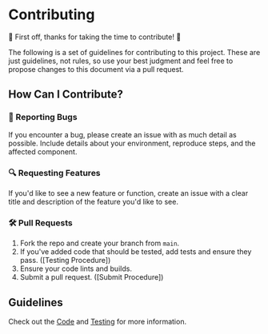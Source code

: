 # Contributing

🎉 First off, thanks for taking the time to contribute! 🎉

The following is a set of guidelines for contributing to this project. These are just guidelines, not rules, so use your
best judgment and feel free to propose changes to this document via a pull request.

## How Can I Contribute?

### 🐞 Reporting Bugs

If you encounter a bug, please create an issue with as much detail as possible. Include details about your environment,
reproduce steps, and the affected component.

### 🔍 Requesting Features

If you'd like to see a new feature or function, create an issue with a clear title and description of the feature you'd
like to see.

### 🛠️ Pull Requests

1. Fork the repo and create your branch from `main`.
2. If you've added code that should be tested, add tests and ensure they pass. ([Testing Procedure])
3. Ensure your code lints and builds.
4. Submit a pull request. ([Submit Procedure])

## Guidelines

Check out the [Code](docs/guidelines/code.md) and [Testing](docs/guidelines/testing.md) for more information.